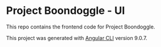 # Project Boondoggle - UI

This repo contains the frontend code for Project Boondoggle.

This project was generated with [Angular CLI](https://github.com/angular/angular-cli) version 9.0.7.
